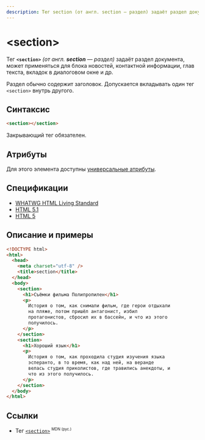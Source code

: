 ```yaml
---
description: Тег section (от англ. section — раздел) задаёт раздел документа, может применяться для блока новостей, контактной информации, глав текста, вкладок в диалоговом окне и др
---
```


# &lt;section&gt;

Тег **`<section>`** _(от англ. **section** — раздел)_ задаёт раздел документа, может применяться для блока новостей, контактной информации, глав текста, вкладок в диалоговом окне и др.

Раздел обычно содержит заголовок. Допускается вкладывать один тег `<section>` внутрь другого.

## Синтаксис

```html
<section></section>
```

Закрывающий тег обязателен.

## Атрибуты

Для этого элемента доступны [универсальные атрибуты](uni-attr.md).

## Спецификации

- [WHATWG HTML Living Standard](https://html.spec.whatwg.org/multipage/sections.html#the-section-element)
- [HTML 5.1](http://www.w3.org/html/wg/drafts/html/master/sections.html#the-section-element)
- [HTML 5](http://www.w3.org/TR/html5/sections.html#the-section-element)

## Описание и примеры

```html
<!DOCTYPE html>
<html>
  <head>
    <meta charset="utf-8" />
    <title>section</title>
  </head>
  <body>
    <section>
      <h1>Съёмки фильма Полипропилен</h1>
      <p>
        История о том, как снимали фильм, где герои отдыхали
        на пляже, потом пришёл антагонист, избил
        протагонистов, сбросил их в бассейн, и что из этого
        получилось.
      </p>
    </section>
    <section>
      <h1>Хороший язык</h1>
      <p>
        История о том, как проходила студия изучения языка
        эсперанто, в то время, как над ней, на веранде
        велась студия приколистов, где травились анекдоты, и
        что из этого получилось.
      </p>
    </section>
  </body>
</html>
```

## Ссылки

- Тег [`<section>`](https://developer.mozilla.org/ru/docs/Web/HTML/Element/section) <sup><small>MDN (рус.)</small></sup>
